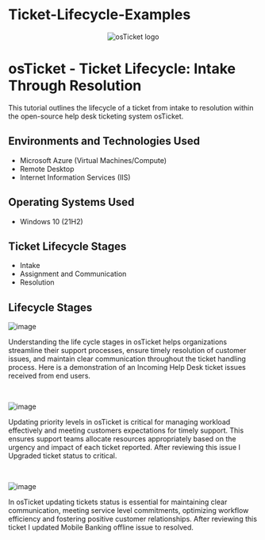 # Ticket-Lifecycle-Examples
<p align="center">
<img src="https://i.imgur.com/Clzj7Xs.png" alt="osTicket logo"/>
</p>

<h1>osTicket - Ticket Lifecycle: Intake Through Resolution</h1>
This tutorial outlines the lifecycle of a ticket from intake to resolution within the open-source help desk ticketing system osTicket.<br />






<h2>Environments and Technologies Used</h2>

- Microsoft Azure (Virtual Machines/Compute)
- Remote Desktop
- Internet Information Services (IIS)

<h2>Operating Systems Used </h2>

- Windows 10</b> (21H2)

<h2>Ticket Lifecycle Stages</h2>

- Intake
- Assignment and Communication
- Resolution

<h2>Lifecycle Stages</h2>

<p>

![image](https://github.com/alhutchinson/Ticket-Lifecycle-Examples/assets/171261246/a6e47b2c-f634-4f53-8730-565bd0d1bac8)

</p>
<p>
Understanding the life cycle stages in osTicket helps organizations streamline their support processes, ensure timely resolution of customer issues, and maintain clear communication throughout the ticket handling process. Here is a demonstration of an Incoming Help Desk ticket issues received from end users.
</p>
<br />

<p>

![image](https://github.com/alhutchinson/Ticket-Lifecycle-Examples/assets/171261246/782755af-e242-4275-824e-ad010793bb89)

</p>
<p>
Updating priority levels in osTicket is critical for managing workload effectively and meeting customers expectations for timely support. This ensures support teams allocate resources appropriately based on the urgency and impact of each ticket reported. After reviewing this issue I Upgraded ticket status to critical.
</p>
<br />

<p>

![image](https://github.com/alhutchinson/Ticket-Lifecycle-Examples/assets/171261246/1fd76c72-61f8-4e9e-b932-e5f1e468a0b7)

</p>
<p>
In osTicket updating tickets status is essential for maintaining clear communication, meeting service level commitments, optimizing workflow efficiency and fostering positive customer relationships. After reviewing this ticket I updated Mobile Banking offline issue to resolved.
</p>
<br />





